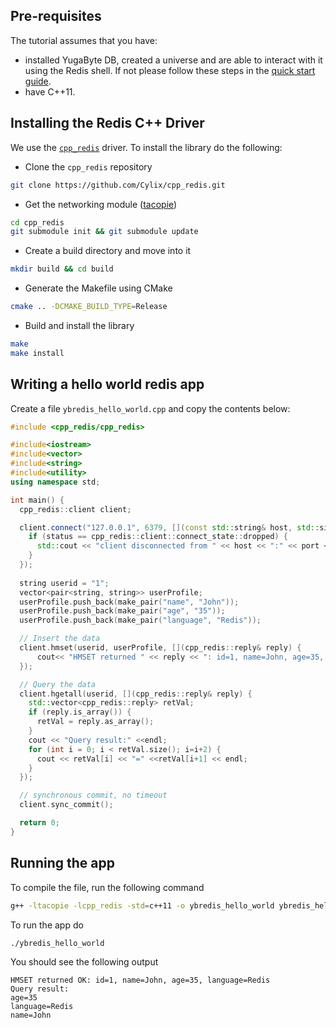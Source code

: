 
## Pre-requisites

The tutorial assumes that you have:

- installed YugaByte DB, created a universe and are able to interact with it using the Redis shell. If
  not please follow these steps in the [quick start guide](../../../quick-start/test-redis/).
- have C++11.

## Installing the Redis C++ Driver

We use the [`cpp_redis`](https://redis.io/clients#c--) driver. To install the library do the following:

- Clone the `cpp_redis` repository
```{.sh .copy}
git clone https://github.com/Cylix/cpp_redis.git
```

- Get the networking module ([tacopie](https://github.com/Cylix/tacopie))
```{.sh .copy}
cd cpp_redis
git submodule init && git submodule update
```

- Create a build directory and move into it
```{.sh .copy}
mkdir build && cd build
```

- Generate the Makefile using CMake
```{.sh .copy}
cmake .. -DCMAKE_BUILD_TYPE=Release
```

- Build and install the library
```{.sh .copy}
make
make install
```

## Writing a hello world redis app

Create a file `ybredis_hello_world.cpp` and copy the contents below:

```{.cpp .copy}
#include <cpp_redis/cpp_redis>

#include<iostream>
#include<vector>
#include<string>
#include<utility>
using namespace std;

int main() {
  cpp_redis::client client;

  client.connect("127.0.0.1", 6379, [](const std::string& host, std::size_t port, cpp_redis::client::connect_state status) {
    if (status == cpp_redis::client::connect_state::dropped) {
      std::cout << "client disconnected from " << host << ":" << port << std::endl;
    }
  });
  
  string userid = "1";
  vector<pair<string, string>> userProfile;
  userProfile.push_back(make_pair("name", "John"));
  userProfile.push_back(make_pair("age", "35"));
  userProfile.push_back(make_pair("language", "Redis"));

  // Insert the data
  client.hmset(userid, userProfile, [](cpp_redis::reply& reply) {
      cout<< "HMSET returned " << reply << ": id=1, name=John, age=35, language=Redis" << endl;
  });

  // Query the data
  client.hgetall(userid, [](cpp_redis::reply& reply) {
    std::vector<cpp_redis::reply> retVal;
    if (reply.is_array()) {
      retVal = reply.as_array();
    }
    cout << "Query result:" <<endl;
    for (int i = 0; i < retVal.size(); i=i+2) {
      cout << retVal[i] << "=" <<retVal[i+1] << endl; 
    }
  });

  // synchronous commit, no timeout
  client.sync_commit();

  return 0;
}
```

## Running the app

To compile the file, run the following command

```{.sh .copy }
g++ -ltacopie -lcpp_redis -std=c++11 -o ybredis_hello_world ybredis_hello_world.cpp
```

To run the app do

```{.sh .copy}
./ybredis_hello_world
```

You should see the following output

```
HMSET returned OK: id=1, name=John, age=35, language=Redis
Query result: 
age=35
language=Redis
name=John
```
